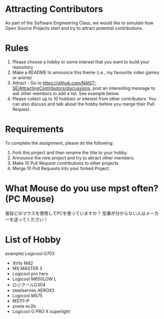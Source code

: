 # Attracting Contributors
As part of the Software Engineering Class, we would like to simulate how Open Source Projects start and try to attract potential contributions.

# Rules

1. Please choose a hobby or some interest that you want to build your repository
2. Make a README to announce this theme (i.e., my favourite video games or anime)
3. Attract - Go to https://github.com/NAIST-SE/AttractingContributors/discussions, post an interesting message to ask other members to add a list. See example below.
4. Please collect up to 10 hobbies or interest from other contributors. You can also discuss and talk about the hobby before you merge their Pull Request.

# Requirements
To complete the assignment, please do the following:
1. Fork this project and then rename the title to your hobby. 
2. Announce the new project and try to attract other members.
3. Make 10 Pull Request contributions to other projects
4. Merge 10 Pull Requests into your forked Project.

# What Mouse do you use mpst often? (PC Mouse)
普段どのマウスを使用してPCを使っていますか？
型番が分からない人はメーカーを送ってください！

# List of Hobby
example) Logicool G703
- Xtrfy M42
- MX MASTER 3
- Logicool pro hero
- Logicool M650LOW L
- ロジクールG304  
- steelserries AEROX3
- Logicool M575
- MS111-P
- zowie ec2b
- Logicool G PRO X superlight